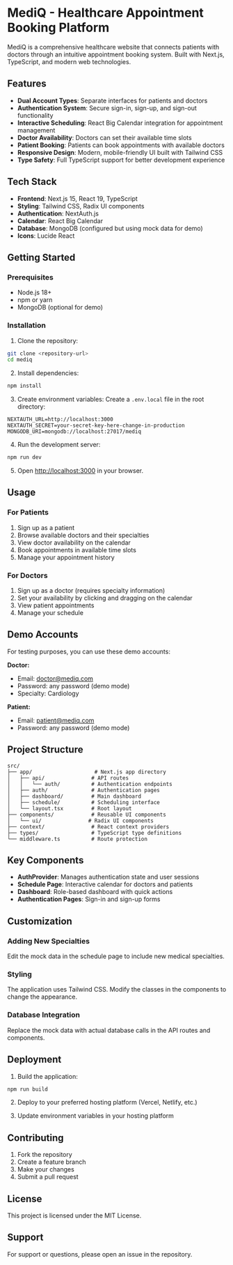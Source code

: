 # MediQ - Healthcare Appointment Booking Platform

MediQ is a comprehensive healthcare website that connects patients with doctors through an intuitive appointment booking system. Built with Next.js, TypeScript, and modern web technologies.

## Features

- **Dual Account Types**: Separate interfaces for patients and doctors
- **Authentication System**: Secure sign-in, sign-up, and sign-out functionality
- **Interactive Scheduling**: React Big Calendar integration for appointment management
- **Doctor Availability**: Doctors can set their available time slots
- **Patient Booking**: Patients can book appointments with available doctors
- **Responsive Design**: Modern, mobile-friendly UI built with Tailwind CSS
- **Type Safety**: Full TypeScript support for better development experience

## Tech Stack

- **Frontend**: Next.js 15, React 19, TypeScript
- **Styling**: Tailwind CSS, Radix UI components
- **Authentication**: NextAuth.js
- **Calendar**: React Big Calendar
- **Database**: MongoDB (configured but using mock data for demo)
- **Icons**: Lucide React

## Getting Started

### Prerequisites

- Node.js 18+ 
- npm or yarn
- MongoDB (optional for demo)

### Installation

1. Clone the repository:
```bash
git clone <repository-url>
cd mediq
```

2. Install dependencies:
```bash
npm install
```

3. Create environment variables:
Create a `.env.local` file in the root directory:
```env
NEXTAUTH_URL=http://localhost:3000
NEXTAUTH_SECRET=your-secret-key-here-change-in-production
MONGODB_URI=mongodb://localhost:27017/mediq
```

4. Run the development server:
```bash
npm run dev
```

5. Open [http://localhost:3000](http://localhost:3000) in your browser.

## Usage

### For Patients
1. Sign up as a patient
2. Browse available doctors and their specialties
3. View doctor availability on the calendar
4. Book appointments in available time slots
5. Manage your appointment history

### For Doctors
1. Sign up as a doctor (requires specialty information)
2. Set your availability by clicking and dragging on the calendar
3. View patient appointments
4. Manage your schedule

## Demo Accounts

For testing purposes, you can use these demo accounts:

**Doctor:**
- Email: doctor@mediq.com
- Password: any password (demo mode)
- Specialty: Cardiology

**Patient:**
- Email: patient@mediq.com
- Password: any password (demo mode)

## Project Structure

```
src/
├── app/                    # Next.js app directory
│   ├── api/               # API routes
│   │   └── auth/          # Authentication endpoints
│   ├── auth/              # Authentication pages
│   ├── dashboard/         # Main dashboard
│   ├── schedule/          # Scheduling interface
│   └── layout.tsx         # Root layout
├── components/            # Reusable UI components
│   └── ui/               # Radix UI components
├── context/               # React context providers
├── types/                 # TypeScript type definitions
└── middleware.ts          # Route protection
```

## Key Components

- **AuthProvider**: Manages authentication state and user sessions
- **Schedule Page**: Interactive calendar for doctors and patients
- **Dashboard**: Role-based dashboard with quick actions
- **Authentication Pages**: Sign-in and sign-up forms

## Customization

### Adding New Specialties
Edit the mock data in the schedule page to include new medical specialties.

### Styling
The application uses Tailwind CSS. Modify the classes in the components to change the appearance.

### Database Integration
Replace the mock data with actual database calls in the API routes and components.

## Deployment

1. Build the application:
```bash
npm run build
```

2. Deploy to your preferred hosting platform (Vercel, Netlify, etc.)

3. Update environment variables in your hosting platform

## Contributing

1. Fork the repository
2. Create a feature branch
3. Make your changes
4. Submit a pull request

## License

This project is licensed under the MIT License.

## Support

For support or questions, please open an issue in the repository.
